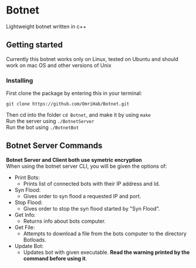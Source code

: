 # Botnet
Lightweight botnet written in c++
## Getting started
Currently this botnet works only on Linux, tested on Ubuntu and should work on mac OS and other versions of Unix
### Installing
First clone the package by entering this in your terminal:
```
git clone https://github.com/OmriHab/Botnet.git
```
Then cd into the folder `cd Botnet`, and make it by using `make`  
Run the server using `./BotnetServer`  
Run the bot using `./BotnetBot`
## Botnet Server Commands
**Botnet Server and Client both use symetric encryption**  <br>
When using the botnet server CLI, you will be given the options of:
+ Print Bots:
  + Prints list of connected bots with their IP address and Id.
+ Syn Flood:
  + Gives order to syn flood a requested IP and port.
+ Stop Flood:
  + Gives order to stop the syn flood started by "Syn Flood".
+ Get Info:
  + Returns info about bots computer.
+ Get File:
  + Attempts to download a file from the bots computer to the directory Botloads.
+ Update Bot:
  + Updates bot with given executable. **Read the warning printed by the command before using it**.
